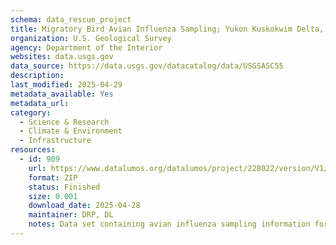 ```yaml
---
schema: data_rescue_project 
title: Migratory Bird Avian Influenza Sampling; Yukon Kuskokwim Delta, Alaska, 2015
organization: U.S. Geological Survey
agency: Department of the Interior
websites: data.usgs.gov
data_source: https://data.usgs.gov/datacatalog/data/USGSASC55
description: 
last_modified: 2025-04-29
metadata_available: Yes
metadata_url: 
category:
  - Science & Research 
  - Climate & Environment 
  - Infrastructure 
resources:
  - id: 909
    url: https://www.datalumos.org/datalumos/project/228022/version/V1/view
    format: ZIP
    status: Finished
    size: 0.001
    download_date: 2025-04-28
    maintainer: DRP, DL
    notes: Data set containing avian influenza sampling information for spring and summer waterbirds on the Yukon Kuskokwim Delta, 2015. Data contains sample ID, species common name, age and sex, collection data and location, and laboratory specific data used to identify presence and absence of avian influenza viruses.
---
```

